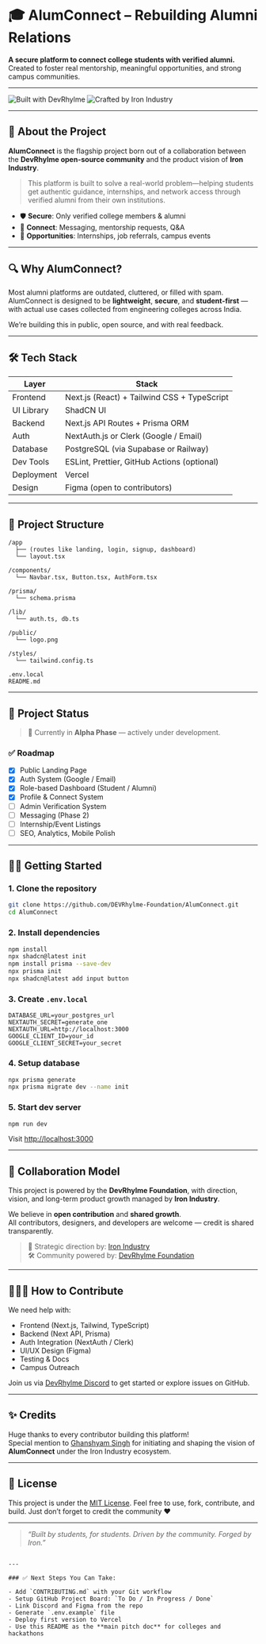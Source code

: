 # 🎓 AlumConnect – Rebuilding Alumni Relations

**A secure platform to connect college students with verified alumni.**  
Created to foster real mentorship, meaningful opportunities, and strong campus communities.

---

![Built with DevRhylme](https://img.shields.io/badge/Powered%20By-DevRhylme%20Foundation-blue?style=for-the-badge)
![Crafted by Iron Industry](https://img.shields.io/badge/Crafted%20By-Iron%20Industry-black?style=for-the-badge)

---

## 🚀 About the Project

**AlumConnect** is the flagship project born out of a collaboration between the **DevRhylme open-source community** and the product vision of **Iron Industry**.

> This platform is built to solve a real-world problem—helping students get authentic guidance, internships, and network access through verified alumni from their own institutions.

- 🛡️ **Secure**: Only verified college members & alumni
- 💬 **Connect**: Messaging, mentorship requests, Q&A
- 📁 **Opportunities**: Internships, job referrals, campus events

---

## 🔍 Why AlumConnect?

Most alumni platforms are outdated, cluttered, or filled with spam.  
AlumConnect is designed to be **lightweight**, **secure**, and **student-first** — with actual use cases collected from engineering colleges across India.

We’re building this in public, open source, and with real feedback.

---

## 🛠️ Tech Stack

| Layer      | Stack                                               |
|------------|-----------------------------------------------------|
| Frontend   | Next.js (React) + Tailwind CSS + TypeScript         |
| UI Library | ShadCN UI                                           |
| Backend    | Next.js API Routes + Prisma ORM                     |
| Auth       | NextAuth.js or Clerk (Google / Email)               |
| Database   | PostgreSQL (via Supabase or Railway)                |
| Dev Tools  | ESLint, Prettier, GitHub Actions (optional)         |
| Deployment | Vercel                                              |
| Design     | Figma (open to contributors)                        |

---

## 📁 Project Structure

```
/app
  ├── (routes like landing, login, signup, dashboard)
  └── layout.tsx

/components/
  └── Navbar.tsx, Button.tsx, AuthForm.tsx

/prisma/
  └── schema.prisma

/lib/
  └── auth.ts, db.ts

/public/
  └── logo.png

/styles/
  └── tailwind.config.ts

.env.local
README.md
```

---

## 🧪 Project Status

> 🎉 Currently in **Alpha Phase** — actively under development.

### ✅ Roadmap

- [x] Public Landing Page
- [x] Auth System (Google / Email)
- [x] Role-based Dashboard (Student / Alumni)
- [x] Profile & Connect System
- [ ] Admin Verification System
- [ ] Messaging (Phase 2)
- [ ] Internship/Event Listings
- [ ] SEO, Analytics, Mobile Polish

---

## 👨‍💻 Getting Started

### 1. Clone the repository

```bash
git clone https://github.com/DEVRhylme-Foundation/AlumConnect.git
cd AlumConnect
```

### 2. Install dependencies

```bash
npm install
npx shadcn@latest init
npm install prisma --save-dev
npx prisma init
npx shadcn@latest add input button
```

### 3. Create `.env.local`

```env
DATABASE_URL=your_postgres_url
NEXTAUTH_SECRET=generate_one
NEXTAUTH_URL=http://localhost:3000
GOOGLE_CLIENT_ID=your_id
GOOGLE_CLIENT_SECRET=your_secret
```

### 4. Setup database

```bash
npx prisma generate
npx prisma migrate dev --name init
```

### 5. Start dev server

```bash
npm run dev
```

Visit [http://localhost:3000](http://localhost:3000)

---

## 🤝 Collaboration Model

This project is powered by the **DevRhylme Foundation**, with direction, vision, and long-term product growth managed by **Iron Industry**.

We believe in **open contribution** and **shared growth**.  
All contributors, designers, and developers are welcome — credit is shared transparently.

> 🧭 Strategic direction by: [Iron Industry](https://github.com/IronIndustry)  
> 🛠️ Community powered by: [DevRhylme Foundation](https://github.com/DEVRhylme-Foundation)

---

## 🧑‍🤝‍🧑 How to Contribute

We need help with:
- Frontend (Next.js, Tailwind, TypeScript)
- Backend (Next API, Prisma)
- Auth Integration (NextAuth / Clerk)
- UI/UX Design (Figma)
- Testing & Docs
- Campus Outreach

Join us via [DevRhylme Discord](https://discord.gg/your-invite) to get started or explore issues on GitHub.

---

## ✨ Credits

Huge thanks to every contributor building this platform!  
Special mention to [Ghanshyam Singh](https://github.com/ghanshyam2005singh) for initiating and shaping the vision of **AlumConnect** under the Iron Industry ecosystem.

---

## 📄 License

This project is under the [MIT License](./LICENSE). Feel free to use, fork, contribute, and build. Just don’t forget to credit the community ❤️

---

> _“Built by students, for students. Driven by the community. Forged by Iron.”_
```

---

### ✅ Next Steps You Can Take:

- Add `CONTRIBUTING.md` with your Git workflow
- Setup GitHub Project Board: `To Do / In Progress / Done`
- Link Discord and Figma from the repo
- Generate `.env.example` file
- Deploy first version to Vercel
- Use this README as the **main pitch doc** for colleges and hackathons